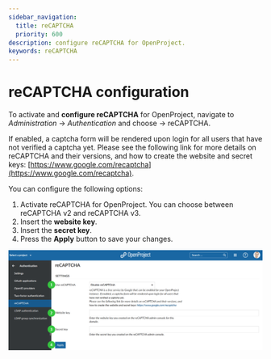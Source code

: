 ```yaml
---
sidebar_navigation:
  title: reCAPTCHA
  priority: 600
description: configure reCAPTCHA for OpenProject.
keywords: reCAPTCHA
---
```

# reCAPTCHA configuration

To activate and **configure reCAPTCHA** for OpenProject, navigate to *Administration* -> *Authentication* and choose -> reCAPTCHA.

 If enabled, a captcha form will be rendered upon login for all users that have not verified a captcha yet. Please see the following link for more details on reCAPTCHA and their versions, and how to create the website and secret keys: [https://www.google.com/recaptcha](https://www.google.com/recaptcha).

You can configure the following options:

1. Activate reCAPTCHA for OpenProject. You can choose between reCAPTCHA v2 and reCAPTCHA v3.
2. Insert the **website key**.
3. Insert the **secret key**.
4. Press the **Apply** button to save your changes.

![Sysadmin authentication reCAPTCHA](Sys-admin-authentication-recaptcha.png)
